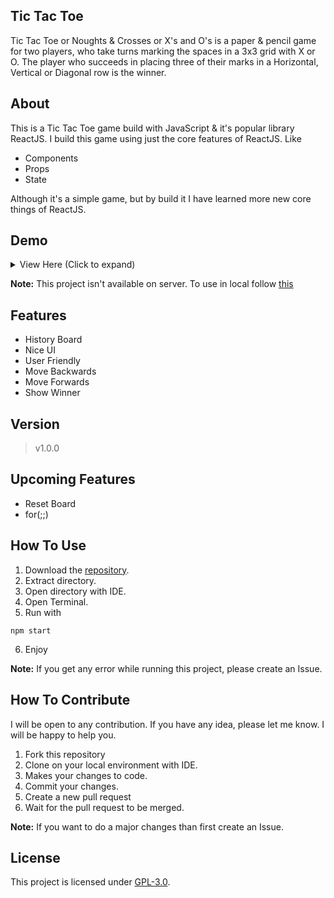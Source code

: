 ## Tic Tac Toe
Tic Tac Toe or Noughts & Crosses or X's and O's is a paper & pencil game for two players, who take turns marking the spaces in a 3x3 grid with X or O. The player who succeeds in placing three of their marks in a Horizontal, Vertical or Diagonal row is the winner.


## About
This is a Tic Tac Toe game build with JavaScript & it's popular library ReactJS. I build this game using just the core features of ReactJS. Like
- Components
- Props
- State

Although it's a simple game, but by build it I have learned more new core things of ReactJS.

## Demo
<details>
    <summary>View Here (Click to expand)</summary>
    <img src="https://i.ibb.co/QpxS38k/Tic-Tac-Toe.png" alt="Tic Tac Toe" border="0">
</details>

**Note:** This project isn't available on server. To use in local follow [this](#how-to-use)

## Features
- History Board
- Nice UI
- User Friendly
- Move Backwards
- Move Forwards
- Show Winner

## Version
> v1.0.0

## Upcoming Features
- Reset Board
- for(;;)

## How To Use
1. Download the [repository](https://github.com/mrhrifat/tic-tac-toe).
2. Extract directory.
3. Open directory with IDE.
4. Open Terminal.
5. Run with
```
npm start
```
6. Enjoy

**Note:** If you get any error while running this project, please create an Issue.

## How To Contribute
I will be open to any contribution. If you have any idea, please let me know. I will be happy to help you.
1. Fork this repository
2. Clone on your local environment with IDE.
3. Makes your changes to code.
4. Commit your changes.
5. Create a new pull request
6. Wait for the pull request to be merged.

**Note:** If you want to do a major changes than first create an Issue.


## License
This project is licensed under [GPL-3.0](https://github.com/mrhrifat/tic-tac-toe/blob/master/LICENSE.md).